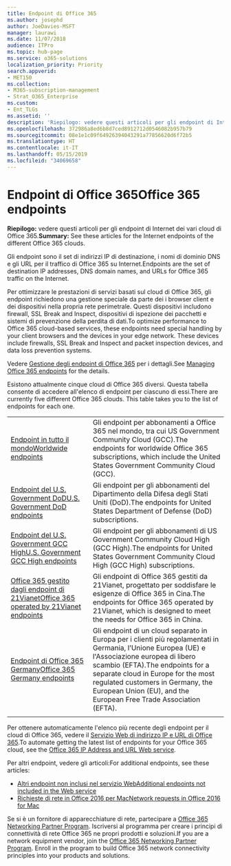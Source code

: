 ```yaml
---
title: Endpoint di Office 365
ms.author: josephd
author: JoeDavies-MSFT
manager: laurawi
ms.date: 11/07/2018
audience: ITPro
ms.topic: hub-page
ms.service: o365-solutions
localization_priority: Priority
search.appverid:
- MET150
ms.collection:
- M365-subscription-management
- Strat_O365_Enterprise
ms.custom:
- Ent_TLGs
ms.assetid: ''
description: 'Riepilogo: vedere questi articoli per gli endpoint di Internet dei vari cloud di Office 365.'
ms.openlocfilehash: 372986a8ed6b8d7ced8912712d0546082b957b79
ms.sourcegitcommit: 08e1e1c09f64926394043291a77856620d6f72b5
ms.translationtype: HT
ms.contentlocale: it-IT
ms.lasthandoff: 05/15/2019
ms.locfileid: "34069658"
---
```

# <a name="office-365-endpoints"></a><span data-ttu-id="32515-103">Endpoint di Office 365</span><span class="sxs-lookup"><span data-stu-id="32515-103">Office 365 endpoints</span></span>

<span data-ttu-id="32515-104">**Riepilogo:** vedere questi articoli per gli endpoint di Internet dei vari cloud di Office 365.</span><span class="sxs-lookup"><span data-stu-id="32515-104">**Summary:** See these articles for the Internet endpoints of the different Office 365 clouds.</span></span>
  
<span data-ttu-id="32515-105">Gli endpoint sono il set di indirizzi IP di destinazione, i nomi di dominio DNS e gli URL per il traffico di Office 365 su Internet.</span><span class="sxs-lookup"><span data-stu-id="32515-105">Endpoints are the set of destination IP addresses, DNS domain names, and URLs for Office 365 traffic on the Internet.</span></span> 

<span data-ttu-id="32515-p101">Per ottimizzare le prestazioni di servizi basati sul cloud di Office 365, gli endpoint richiedono una gestione speciale da parte dei i browser client e dei dispositivi nella propria rete perimetrale. Questi dispositivi includono firewall, SSL Break and Inspect, dispositivi di ispezione dei pacchetti e sistemi di prevenzione della perdita di dati.</span><span class="sxs-lookup"><span data-stu-id="32515-p101">To optimize performance to Office 365 cloud-based services, these endpoints need special handling by your client browsers and the devices in your edge network. These devices include firewalls, SSL Break and Inspect and packet inspection devices, and data loss prevention systems.</span></span>

<span data-ttu-id="32515-108">Vedere [Gestione degli endpoint di Office 365](managing-office-365-endpoints.md) per i dettagli.</span><span class="sxs-lookup"><span data-stu-id="32515-108">See [Managing Office 365 endpoints](managing-office-365-endpoints.md) for the details.</span></span>

<span data-ttu-id="32515-p102">Esistono attualmente cinque cloud di Office 365 diversi. Questa tabella consente di accedere all'elenco di endpoint per ciascuno di essi.</span><span class="sxs-lookup"><span data-stu-id="32515-p102">There are currently five different Office 365 clouds. This table takes you to the list of endpoints for each one.</span></span>

|||
|:-------|:-----|
| [<span data-ttu-id="32515-111">Endpoint in tutto il mondo</span><span class="sxs-lookup"><span data-stu-id="32515-111">Worldwide endpoints</span></span>](urls-and-ip-address-ranges.md) | <span data-ttu-id="32515-112">Gli endpoint per abbonamenti a Office 365 nel mondo, tra cui US Government Community Cloud (GCC).</span><span class="sxs-lookup"><span data-stu-id="32515-112">The endpoints for worldwide Office 365 subscriptions, which include the United States Government Community Cloud (GCC).</span></span> |
| [<span data-ttu-id="32515-113">Endpoint del U.S. Government DoD</span><span class="sxs-lookup"><span data-stu-id="32515-113">U.S. Government DoD endpoints</span></span>](office-365-u-s-government-dod-endpoints.md) | <span data-ttu-id="32515-114">Gli endpoint per gli abbonamenti del Dipartimento della Difesa degli Stati Uniti (DoD).</span><span class="sxs-lookup"><span data-stu-id="32515-114">The endpoints for United States Department of Defense (DoD) subscriptions.</span></span> |
| [<span data-ttu-id="32515-115">Endpoint del U.S. Government GCC High</span><span class="sxs-lookup"><span data-stu-id="32515-115">U.S. Government GCC High endpoints</span></span>](office-365-u-s-government-gcc-high-endpoints.md) | <span data-ttu-id="32515-116">Gli endpoint per gli abbonamenti di US Government Community Cloud High (GCC High).</span><span class="sxs-lookup"><span data-stu-id="32515-116">The endpoints for United States Government Community Cloud High (GCC High) subscriptions.</span></span> |
| [<span data-ttu-id="32515-117">Office 365 gestito dagli endpoint di 21Vianet</span><span class="sxs-lookup"><span data-stu-id="32515-117">Office 365 operated by 21Vianet endpoints</span></span>](urls-and-ip-address-ranges-21vianet.md) | <span data-ttu-id="32515-118">Gli endpoint di Office 365 gestiti da 21Vianet, progettato per soddisfare le esigenze di Office 365 in Cina.</span><span class="sxs-lookup"><span data-stu-id="32515-118">The endpoints for Office 365 operated by 21Vianet, which is designed to meet the needs for Office 365 in China.</span></span> |
| [<span data-ttu-id="32515-119">Endpoint di Office 365 Germany</span><span class="sxs-lookup"><span data-stu-id="32515-119">Office 365 Germany endpoints</span></span>](office-365-germany-endpoints.md) | <span data-ttu-id="32515-120">Gli endpoint di un cloud separato in Europa per i clienti più regolamentati in Germania, l’Unione Europea (UE) e l'Associazione europea di libero scambio (EFTA).</span><span class="sxs-lookup"><span data-stu-id="32515-120">The endpoints for a separate cloud in Europe for the most regulated customers in Germany, the European Union (EU), and the European Free Trade Association (EFTA).</span></span> |
|||

<span data-ttu-id="32515-121">Per ottenere automaticamente l'elenco più recente degli endpoint per il cloud di Office 365, vedere il [Servizio Web di indirizzo IP e URL di Office 365](office-365-ip-web-service.md).</span><span class="sxs-lookup"><span data-stu-id="32515-121">To automate getting the latest list of endpoints for your Office 365 cloud, see the [Office 365 IP Address and URL Web service](office-365-ip-web-service.md).</span></span>

<span data-ttu-id="32515-122">Per altri endpoint, vedere gli articoli:</span><span class="sxs-lookup"><span data-stu-id="32515-122">For additional endpoints, see these articles:</span></span>

- [<span data-ttu-id="32515-123">Altri endpoint non inclusi nel servizio Web</span><span class="sxs-lookup"><span data-stu-id="32515-123">Additional endpoints not included in the Web service</span></span>](additional-office365-ip-addresses-and-urls.md)
- [<span data-ttu-id="32515-124">Richieste di rete in Office 2016 per Mac</span><span class="sxs-lookup"><span data-stu-id="32515-124">Network requests in Office 2016 for Mac</span></span>](network-requests-in-office-2016-for-mac.md)

<span data-ttu-id="32515-p103">Se si è un fornitore di apparecchiature di rete, partecipare a [Office 365 Networking Partner Program](office-365-networking-partner-program.md). Iscriversi al programma per creare i principi di connettività di rete Office 365 ne propri prodotti e soluzioni.</span><span class="sxs-lookup"><span data-stu-id="32515-p103">If you are a network equipment vendor, join the [Office 365 Networking Partner Program](office-365-networking-partner-program.md). Enroll in the program to build Office 365 network connectivity principles into your products and solutions.</span></span> 
